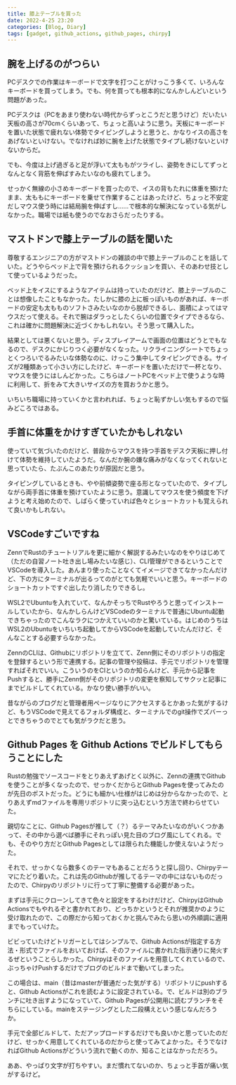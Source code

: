 ```yaml
---
title: 膝上テーブルを買った
date: 2022-4-25 23:20
categories: [Blog, Diary]
tags: [gadget, github_actions, github_pages, chirpy]
---
```


## 腕を上げるのがつらい

PCデスクでの作業はキーボードで文字を打つことがけっこう多くて、いろんなキーボードを買ってしまう。でも、何を買っても根本的になんかしんどいという問題があった。

PCデスクは（PCをあまり使わない時代からずっとこうだと思うけど）だいたい天板の高さが70cmくらいあって、ちょっと高いように思う。天板にキーボードを置いた状態で疲れない体勢でタイピングしようと思うと、かなりイスの高さをあげないといけない。でなければ妙に腕を上げた状態でタイプし続けないといけないからだ。

でも、今度は上げ過ぎると足が浮いて太ももがツライし、姿勢をきにしてずっとなんとなく背筋を伸ばすみたいなのも疲れてしまう。

せっかく無線の小さめキーボードを買ったので、イスの背もたれに体重を預けたまま、太ももにキーボードを乗せて作業することはあったけど、ちょっと不安定だしマウス使う時には結局腕を伸ばすし……で根本的な解決になっている気がしなかった。職場では紙も使うのでなおさらだったりする。

## マストドンで膝上テーブルの話を聞いた

尊敬するエンジニアの方がマストドンの雑談の中で膝上テーブルのことを話していた。どうやらベッド上で背を預けられるクッションを買い、そのあわせ技として使っているようだった。

ベッド上をイスにするようなアイテムは持っていたのだけど、膝上テーブルのことは想像したこともなかった。たしかに膝の上に板っぽいものがあれば、キーボードの安定も太もものソフトさみたいなのから脱却できるし、面積によってはマウスだって使える。それで腕はダラっとしたくらいの位置でタイプできるなら、これは確かに問題解決に近づくかもしれない。そう思って購入した。

結果としては悪くないと思う。ディスプレイアームで画面の位置はどうとでもなるので、デスクにかじりつく必要がなくなった。リクライニングシートでちょっとくつろいでるみたいな体勢なのに、けっこう集中してタイピングできる。サイズが2種類あって小さい方にしたけど、キーボードを置いただけで一杯となり、マウスを使うにはしんどかった。こちらはノートPCをベッド上で使うような時に利用して、折をみて大きいサイズの方を買おうかと思う。

いちいち職場に持っていくかと言われれば、ちょっと恥ずかしい気もするので悩みどころではある。

## 手首に体重をかけすぎていたかもしれない

使っていて気づいたのだけど、普段からマウスを持つ手首をデスク天板に押し付けて体勢を維持していたようだ。なんだか腕の嫌な痛みがなくなってくれないと思っていたら、たぶんこのあたりが原因だと思う。

タイピングしているときも、やや前傾姿勢で座る形となっていたので、タイプしながら両手首に体重を預けていたように思う。意識してマウスを使う頻度を下げようと考え始めたので、しばらく使っていれば色々とショートカットも覚えられて良いかもしれない。

## VSCodeすごいですね

ZennでRustのチュートリアルを更に細かく解説するみたいなのをやりはじめて（ただの自習ノート吐き出し場みたいな感じ）、CLI管理ができるということでVSCodeを導入した。あんまり使ったことなくてイメージできてなかったんだけど、下の方にターミナルが出るってのがとても気軽でいいと思う。キーボードのショートカットですぐ出したり消したりできるし。

WSL2でUbuntuを入れていて、なんかそっちでRustやろうと思ってインストールしていたから、なんかしらんけどVSCodeのターミナルで普通にUbuntu起動できちゃったのでこんなラクにつかえていいのかと驚いている。はじめのうちはWSL2のUbuntuをいちいち起動してからVSCodeを起動していたんだけど、そんなことする必要すらなかった。

ZennのCLIは、Githubにリポジトリを立てて、Zenn側にそのリポジトリの指定を登録するという形で連携する。記事の管理や投稿は、手元でリポジトリを管理すればそれでいい。こういうのをCIというのか知らんけど、手元から記事をPushすると、勝手にZenn側がそのリポジトリの変更を察知してサクッと記事にまでビルドしてくれている。かなり使い勝手がいい。

昔ながらのブログだと管理者用ページなりにアクセスするとかあった気がするけど、もうVSCodeで見えてるフォルダ構成と、ターミナルでのgit操作でズバーっとできちゃうのでとても気がラクだと思う。

## Github Pages を Github Actions でビルドしてもらうことにした

Rustの勉強でソースコードをとりあえずあげとく以外に、Zennの連携でGithubを使うことが多くなったので、せっかくだからとGithub Pagesを使ってみたのが先日のポストだった。どうにも細かい仕様がはじめは分からなかったので、とりあえずmdファイルを専用リポジトリに突っ込むという方法で終わらせていた。

親切なことに、Github Pagesが推して（？）るテーマみたいなのがいくつかあって、その中から選べば勝手にそれっぽい見た目のブログ風にしてくれる。でも、そのやり方だとGithub Pagesとしては限られた機能しか使えないようだった。

それで、せっかくなら数多くのテーマもあることだろうと探し回り、Chirpyテーマにたどり着いた。これは先のGithubが推してるテーマの中にはないものだったので、Chirpyのリポジトリに行って丁寧に整備する必要があった。

まずは手元にクローンしてきて色々と設定をするわけだけど、ChirpyはGithub Actionsでもやれるぞと書かれており、どっちかというとそれが推奨かのように受け取れたので、この際だから知っておくかと挑んでみたら思いの外順調に適用までもっていけた。

ビビっていたけどトリガーとしてはシンプルで、Github Actionsが指定する方法・形式でファイルをおいておけば、そのファイルに書かれた指示通りに発火するぜということらしかった。Chirpyはそのファイルを用意してくれているので、ぶっちゃけPushするだけでブログのビルドまで動いてしまった。

この場合は、main（昔はmasterが普通だった気がする）リポジトリにpushすると、Github Actionsがこれを読むように設定されている。で、ビルドは別のブランチに吐き出すようになっていて、Github Pagesが公開用に読むブランチをそちらにしている。mainをステージングとした二段構えという感じなんだろうか。

手元で全部ビルドして、ただアップロードするだけでも良いかと思っていたのだけど、せっかく用意してくれているのだからと使ってみてよかった。そうでなければGithub Actionsがどういう流れで動くのか、知ることはなかっただろう。

ああ、やっぱり文字が打ちやすい。まだ慣れてないのか、ちょっと手首が痛い気がするけど。